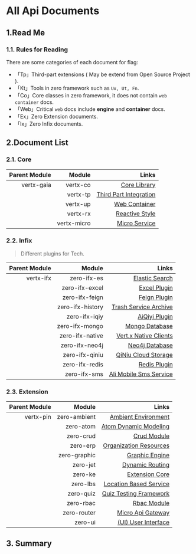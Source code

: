 # All Api Documents

## 1.Read Me

### 1.1. Rules for Reading

There are some categories of each document for flag:

* 「Tp」Third-part extensions ( May be extend from Open Source Project ).
* 「Kt」Tools in zero framework such as `Ux, Ut, Fn`.
* 「Co」Core classes in zero framework, it does not contain `web container` docs.
* 「Web」Critical `web` docs include **engine** and **container** docs. 
* 「Ex」Zero Extension documents.
* 「Ix」Zero Infix documents.

## 2.Document List

### 2.1. Core

| Parent Module | Module | Links |
|---:|---:|---:|
| vertx-gaia | vertx-co | [Core Library](vertx-gaia/vertx-co/src/document/index.html) |
|  | vertx-tp | [Third Part Integration](vertx-gaia/vertx-tp/src/document/index.html) |
|  | vertx-up | [Web Container](vertx-gaia/vertx-up/src/document/index.html) |
|  | vertx-rx | [Reactive Style](vertx-gaia/vertx-rx/src/document/index.html) |
|  | vertx-micro | [Micro Service](vertx-gaia/vertx-micro/src/document/index.html) |

### 2.2. Infix

> Different plugins for Tech.

| Parent Module | Module | Links |
|---:|---:|---:|
| vertx-ifx | zero-ifx-es | [Elastic Search](vertx-ifx/zero-ifx-es/src/document/index.html) |
| | zero-ifx-excel | [Excel Plugin](vertx-ifx/zero-ifx-excel/src/document/index.html) |
| | zero-ifx-feign | [Feign Plugin](vertx-ifx/zero-ifx-feign/src/document/index.html) |
| | zero-ifx-history | [Trash Service Archive](vertx-ifx/zero-ifx-history/src/document/index.html) |
| | zero-ifx-iqiy | [AiQiyi Plugin](vertx-ifx/zero-ifx-iqiy/src/document/index.html) |
| | zero-ifx-mongo | [Mongo Database](vertx-ifx/zero-ifx-mongo/src/document/index.html) |
| | zero-ifx-native | [Vert.x Native Clients](vertx-ifx/zero-ifx-native/src/document/index.html) |
| | zero-ifx-neo4j | [Neo4j Database](vertx-ifx/zero-ifx-neo4j/src/document/index.html) |
| | zero-ifx-qiniu | [QiNiu Cloud Storage](vertx-ifx/zero-ifx-qiniu/src/document/index.html) |
| | zero-ifx-redis | [Redis Plugin](vertx-ifx/zero-ifx-redis/src/document/index.html) |
| | zero-ifx-sms | [Ali Mobile Sms Service](vertx-ifx/zero-ifx-sms/src/document/index.html) |

### 2.3. Extension

| Parent Module | Module | Links |
|---:|---:|---:|
| vertx-pin | zero-ambient | [Ambient Environment](vertx-pin/zero-ambient/src/document/index.html) |
|  | zero-atom | [Atom Dynamic Modeling](vertx-pin/zero-atom/src/document/index.html) |
|  | zero-crud | [Crud Module](vertx-pin/zero-crud/src/document/index.html) |
|  | zero-erp | [Organization Resources](vertx-pin/zero-erp/src/document/index.html) |
|  | zero-graphic | [Graphic Engine](vertx-pin/zero-graphic/src/document/index.html) |
|  | zero-jet | [Dynamic Routing](vertx-pin/zero-jet/src/document/index.html) |
|  | zero-ke | [Extension Core](vertx-pin/zero-ke/src/document/index.html) |
|  | zero-lbs | [Location Based Service](vertx-pin/zero-lbs/src/document/index.html) |
|  | zero-quiz | [Quiz Testing Framework](vertx-pin/zero-quiz/src/document/index.html) |
|  | zero-rbac | [Rbac Module](vertx-pin/zero-rbac/src/document/index.html) |
|  | zero-router | [Micro Api Gateway](vertx-pin/zero-router/src/document/index.html) |
|  | zero-ui | [(UI) User Interface](vertx-pin/zero-ui/src/document/index.html) |

## 3. Summary


